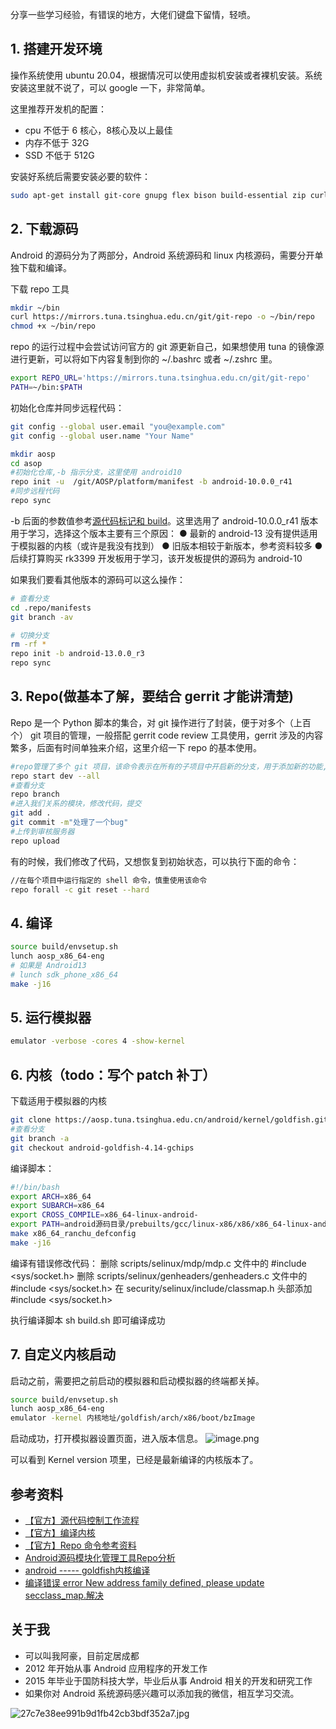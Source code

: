 分享一些学习经验，有错误的地方，大佬们键盘下留情，轻喷。

## 1. 搭建开发环境
操作系统使用 ubuntu 20.04，根据情况可以使用虚拟机安装或者裸机安装。系统安装这里就不说了，可以 google 一下，非常简单。

这里推荐开发机的配置：

- cpu 不低于 6 核心，8核心及以上最佳
- 内存不低于 32G
- SSD 不低于 512G

安装好系统后需要安装必要的软件：
```bash
sudo apt-get install git-core gnupg flex bison build-essential zip curl zlib1g-dev gcc-multilib g++-multilib libc6-dev-i386 libncurses5 lib32ncurses5-dev x11proto-core-dev libx11-dev lib32z1-dev libgl1-mesa-dev libxml2-utils xsltproc unzip fontconfig python
```
## 2. 下载源码
Android 的源码分为了两部分，Android 系统源码和 linux 内核源码，需要分开单独下载和编译。

下载 repo 工具
```bash
mkdir ~/bin
curl https://mirrors.tuna.tsinghua.edu.cn/git/git-repo -o ~/bin/repo
chmod +x ~/bin/repo
```

repo 的运行过程中会尝试访问官方的 git 源更新自己，如果想使用 tuna 的镜像源进行更新，可以将如下内容复制到你的 ~/.bashrc 或者 ~/.zshrc 里。

```bash
export REPO_URL='https://mirrors.tuna.tsinghua.edu.cn/git/git-repo'
PATH=~/bin:$PATH
```

初始化仓库并同步远程代码：

```bash
git config --global user.email "you@example.com"
git config --global user.name "Your Name"

mkdir aosp 
cd asop
#初始化仓库,-b 指示分支，这里使用 android10
repo init -u  /git/AOSP/platform/manifest -b android-10.0.0_r41
#同步远程代码
repo sync
```

-b 后面的参数值参考[源代码标记和 build](https://source.android.com/docs/setup/start/build-numbers?hl=zh-cn#source-code-tags-and-builds)。这里选用了 android-10.0.0_r41 版本用于学习，选择这个版本主要有三个原因：
● 最新的 android-13 没有提供适用于模拟器的内核（或许是我没有找到）
● 旧版本相较于新版本，参考资料较多
● 后续打算购买 rk3399 开发板用于学习，该开发板提供的源码为 android-10

如果我们要看其他版本的源码可以这么操作：
```bash
# 查看分支
cd .repo/manifests
git branch -av

# 切换分支
rm -rf *
repo init -b android-13.0.0_r3
repo sync
```

## 3. Repo(做基本了解，要结合 gerrit 才能讲清楚)
Repo 是一个 Python 脚本的集合，对 git 操作进行了封装，便于对多个（上百个） git 项目的管理，一般搭配 gerrit code review 工具使用，gerrit 涉及的内容繁多，后面有时间单独来介绍，这里介绍一下 repo 的基本使用。

```bash
#repo管理了多个 git 项目，该命令表示在所有的子项目中开启新的分支，用于添加新的功能,
repo start dev --all
#查看分支
repo branch
#进入我们关系的模块，修改代码，提交
git add .
git commit -m"处理了一个bug"
#上传到审核服务器
repo upload 
```

有的时候，我们修改了代码，又想恢复到初始状态，可以执行下面的命令：
```bash
//在每个项目中运行指定的 shell 命令，慎重使用该命令
repo forall -c git reset --hard 
```
## 4. 编译
```bash
source build/envsetup.sh
lunch aosp_x86_64-eng
# 如果是 Android13
# lunch sdk_phone_x86_64
make -j16
```

## 5. 运行模拟器
```bash
emulator -verbose -cores 4 -show-kernel
```

## 6. 内核（todo：写个 patch 补丁）
下载适用于模拟器的内核
```bash
git clone https://aosp.tuna.tsinghua.edu.cn/android/kernel/goldfish.git
#查看分支
git branch -a
git checkout android-goldfish-4.14-gchips 
```

编译脚本：

```bash
#!/bin/bash
export ARCH=x86_64
export SUBARCH=x86_64
export CROSS_COMPILE=x86_64-linux-android-
export PATH=android源码目录/prebuilts/gcc/linux-x86/x86/x86_64-linux-android-4.9/bin:$PATH
make x86_64_ranchu_defconfig
make -j16
```

编译有错误修改代码：
删除 scripts/selinux/mdp/mdp.c 文件中的  #include <sys/socket.h>
删除 scripts/selinux/genheaders/genheaders.c 文件中的  #include <sys/socket.h>
在 security/selinux/include/classmap.h 头部添加 #include <sys/socket.h>

执行编译脚本 sh build.sh 即可编译成功
## 7. 自定义内核启动
启动之前，需要把之前启动的模拟器和启动模拟器的终端都关掉。

```bash
source build/envsetup.sh
lunch aosp_x86_64-eng
emulator -kernel 内核地址/goldfish/arch/x86/boot/bzImage
```

启动成功，打开模拟器设置页面，进入版本信息。
![image.png](https://cdn.nlark.com/yuque/0/2022/png/2613680/1662474585902-b5310bd9-572b-4ee6-8f62-f06d3bd6a4ec.png#clientId=u0c89397a-155b-4&crop=0&crop=0&crop=1&crop=1&from=paste&height=460&id=ubf1851c5&margin=%5Bobject%20Object%5D&name=image.png&originHeight=690&originWidth=473&originalType=binary&ratio=1&rotation=0&showTitle=false&size=47652&status=done&style=none&taskId=u038b8a49-73f0-4bf4-976c-3b88a1938ba&title=&width=315.3333333333333)

可以看到 Kernel version 项里，已经是最新编译的内核版本了。

## 参考资料

- [【官方】源代码控制工作流程](https://source.android.com/docs/setup/create/coding-tasks)
- [【官方】编译内核](https://source.android.com/source/building-kernels?hl=zh-cn#id-version)
- [【官方】Repo 命令参考资料 ](https://source.android.com/docs/setup/develop/repo?hl=zh-cn)
- [Android源码模块化管理工具Repo分析](https://juejin.cn/post/6844904148102545416)
- [android ----- goldfish内核编译](https://blog.csdn.net/silently_frog/article/details/124063445)
- [编译错误 error New address family defined, please update secclass_map.解决](https://blog.csdn.net/zhangpengfei991023/article/details/109672491)

## 关于我

- 可以叫我阿豪，目前定居成都
- 2012 年开始从事 Android 应用程序的开发工作
- 2015 年毕业于国防科技大学，毕业后从事 Android 相关的开发和研究工作
- 如果你对 Android 系统源码感兴趣可以添加我的微信，相互学习交流。

![27c7e38ee991b9d1fb42cb3bdf352a7.jpg](https://cdn.nlark.com/yuque/0/2022/jpeg/2613680/1662174041146-53015bfc-12f7-4023-9131-0a9e51fd00a2.jpeg#clientId=u0593d637-e239-4&crop=0&crop=0&crop=1&crop=1&from=drop&id=ud527bf55&margin=%5Bobject%20Object%5D&name=27c7e38ee991b9d1fb42cb3bdf352a7.jpg&originHeight=430&originWidth=430&originalType=binary&ratio=1&rotation=0&showTitle=false&size=42506&status=done&style=none&taskId=uf620381e-5767-4559-867e-093d91d3256&title=)
